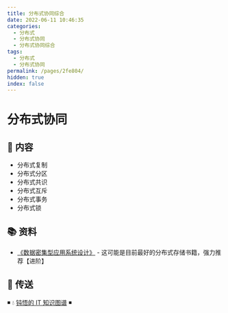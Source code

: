 ```yaml
---
title: 分布式协同综合
date: 2022-06-11 10:46:35
categories:
  - 分布式
  - 分布式协同
  - 分布式协同综合
tags:
  - 分布式
  - 分布式协同
permalink: /pages/2fe804/
hidden: true
index: false
---
```


# 分布式协同

## 📖 内容

- 分布式复制
- 分布式分区
- 分布式共识
- 分布式互斥
- 分布式事务
- 分布式锁

## 📚 资料

- [《数据密集型应用系统设计》](https://book.douban.com/subject/30329536/) - 这可能是目前最好的分布式存储书籍，强力推荐【进阶】

## 🚪 传送

◾ 💧 [钝悟的 IT 知识图谱](https://dunwu.github.io/waterdrop/) ◾
